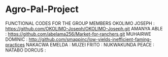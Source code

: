 # Agro-Pal-Project
FUNCTIONAL CODES FOR THE GROUP MEMBERS
OKOLIMO JOSEPH : https://github.com/OKOLIMO-Joseph/OKOLIMO-Joseph.git
AMANYA ABLE : https://github.com/abelama256/Market-for-ranchers.git
MUHAIRWE DOMINIC : http://github.com/smappinc/low-yields-inefficient-faming-practices
NAKACWA EMELDA : 
MUZEI FRITO :
NUKWAKUNDA PEACE : 
NATABO DORCUS : 

